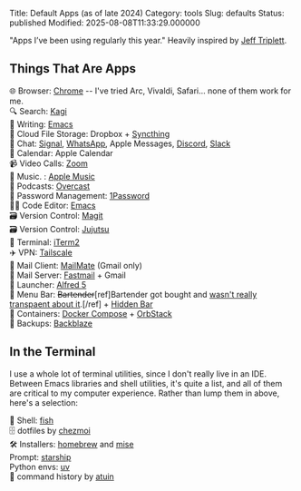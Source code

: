 Title: Default Apps (as of late 2024)
Category: tools
Slug: defaults
Status: published
Modified: 2025-08-08T11:33:29.000000

"Apps I’ve been using regularly this year." Heavily inspired by [Jeff Triplett](https://jefftriplett.com/2023/default-apps-2023/).

## Things That Are Apps

🌐 Browser: [Chrome](https://www.google.com/chrome/) -- I've tried Arc, Vivaldi, Safari... none of them work for me.  
🔍 Search: [Kagi](https://kagi.com)  
📝 Writing: [Emacs](https://www.gnu.org/software/emacs/)  
📁 Cloud File Storage: Dropbox + [Syncthing](https://syncthing.net)  
💬 Chat: [Signal](), [WhatsApp](), Apple Messages, [Discord](https://discord.com/), [Slack](https://slack.com/)  
📆 Calendar: Apple Calendar  
📹 Video Calls: [Zoom](https://zoom.us)  
🎵 Music. : [Apple Music](https://www.apple.com/apple-music/)  
🎤 Podcasts: [Overcast](https://overcast.fm)  
🔐 Password Management: [1Password](https://1password.com/)  
🧑‍💻 Code Editor: [Emacs](https://www.gnu.org/software/emacs/)  
🗃️ Version Control: [Magit](https://magit.vc)  
🗃️ Version Control: [Jujutsu](https://jj-vcs.github.io/jj/latest/)  
🐚 Terminal: [iTerm2](https://iterm2.com)  
✈️ VPN: [Tailscale](https://tailscale.com)  
📨 Mail Client: [MailMate](https://freron.com/) (Gmail only)  
📮 Mail Server: [Fastmail](https://www.fastmail.com)  + Gmail  
🚀 Launcher: [Alfred 5](https://www.alfredapp.com)  
👔 Menu Bar: <strike>Bartender</strike>[ref]Bartender got bought and <a href="https://www.macrumors.com/2024/06/04/bartender-mac-app-new-owner/">wasn't really transpaent about it</a>.[/ref] + [Hidden Bar](https://github.com/dwarvesf/hidden)  
🤖 Containers: [Docker Compose](https://www.docker.com) + [OrbStack](https://orbstack.dev)  
🎒 Backups: [Backblaze](https://www.backblaze.com)

## In the Terminal

I use a whole lot of terminal utilities, since I don't really live in an IDE. Between Emacs libraries and shell utilities, it's quite a list, and all of them are critical to my computer experience. Rather than lump them in above, here's a selection:

🐚 Shell: [fish](https://fishshell.com/)  
🗄️ dotfiles by [chezmoi](https://chezmoi.io)  
🛠️ Installers: [homebrew](https://brew.sh) and [mise](https://mise.jdx.dev/)  
<i class="fa-solid fa-terminal"></i> Prompt: [starship](https://starship.rs/)  
<i class="fa-brands fa-python"></i> Python envs: [uv](https://docs.astral.sh/uv/)  
🐢 command history by [atuin](https://atuin.sh/)  

